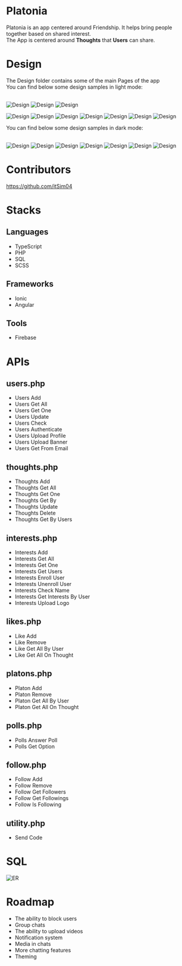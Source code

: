# Platonia

Platonia is an app centered around Friendship. It helps bring people together based on shared interest.<br />
The App is centered around **Thoughts** that **Users** can share.<br />

# Design

The Design folder contains some of the main Pages of the app<br />
You can find below some design samples in light mode:<br /><br />

![Design](https://github.com/itSim04/Platonia/blob/main/Design/chat-animated.gif)
![Design](https://github.com/itSim04/Platonia/blob/main/Design/profile-animated.gif)
![Design](https://github.com/itSim04/Platonia/blob/main/Design/post-animated.gif)

![Design](https://github.com/itSim04/Platonia/blob/main/Design/chat-light.png)
![Design](https://github.com/itSim04/Platonia/blob/main/Design/dms-light.png)
![Design](https://github.com/itSim04/Platonia/blob/main/Design/feed-light.png)
![Design](https://github.com/itSim04/Platonia/blob/main/Design/login-light.png)
![Design](https://github.com/itSim04/Platonia/blob/main/Design/meet-light.png)
![Design](https://github.com/itSim04/Platonia/blob/main/Design/post-light.png)
![Design](https://github.com/itSim04/Platonia/blob/main/Design/register-light.png)

You can find below some design samples in dark mode:<br /><br />

![Design](https://github.com/itSim04/Platonia/blob/main/Design/chat-dark.png)
![Design](https://github.com/itSim04/Platonia/blob/main/Design/dms-dark.png)
![Design](https://github.com/itSim04/Platonia/blob/main/Design/feed-dark.png)
![Design](https://github.com/itSim04/Platonia/blob/main/Design/login-dark.png)
![Design](https://github.com/itSim04/Platonia/blob/main/Design/meet-dark.png)
![Design](https://github.com/itSim04/Platonia/blob/main/Design/post-dark.png)
![Design](https://github.com/itSim04/Platonia/blob/main/Design/register-dark.png)


# Contributors

https://github.com/itSim04<br />

# Stacks

## Languages
- TypeScript
- PHP
- SQL
- SCSS

## Frameworks
- Ionic
- Angular

## Tools
- Firebase

# APIs

## users.php
- Users Add
- Users Get All
- Users Get One
- Users Update
- Users Check
- Users Authenticate
- Users Upload Profile
- Users Upload Banner
- Users Get From Email

## thoughts.php
- Thoughts Add
- Thoughts Get All
- Thoughts Get One
- Thoughts Get By
- Thoughts Update
- Thoughts Delete
- Thoughts Get By Users

## interests.php
- Interests Add
- Interests Get All
- Interests Get One
- Interests Get Users
- Interests Enroll User
- Interests Unenroll User
- Interests Check Name
- Interests Get Interests By User
- Interests Upload Logo

## likes.php
- Like Add
- Like Remove
- Like Get All By User
- Like Get All On Thought

## platons.php
- Platon Add
- Platon Remove
- Platon Get All By User
- Platon Get All On Thought

## polls.php
- Polls Answer Poll
- Polls Get Option

## follow.php
- Follow Add
- Follow Remove
- Follow Get Followers
- Follow Get Followings
- Follow Is Following
  
## utility.php
- Send Code


# SQL

![ER](https://github.com/itSim04/Platonia/blob/main/Design/ER.png)

# Roadmap

- The ability to block users
- Group chats
- The ability to upload videos
- Notification system
- Media in chats
- More chatting features
- Theming
